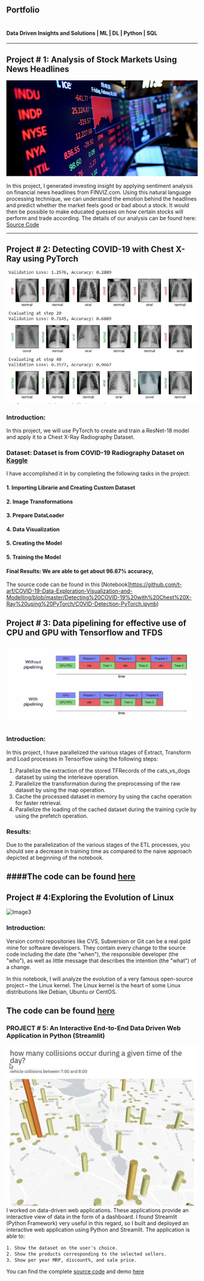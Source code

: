 Portfolio
---
# 
#### Data Driven Insights and Solutions | ML | DL | Python | SQL

---

## Project # 1: Analysis of Stock Markets Using News Headlines
![Image1](images/stock.jpg)

In this project, I generated investing insight by applying sentiment analysis on financial news headlines 
from FINVIZ.com. Using this natural language processing technique, we can understand the emotion behind the headlines
and predict whether the market feels good or bad about a stock. It would then be possible to make educated guesses on 
how certain stocks will perform and trade according.
The details of our analysis can be found here: [Source Code](https://github.com/t-arf/NLP-Projects/blob/main/Sentiment%20Analysis%20of%20Stock%20Markets%20Using%20News%20Headlines/notebook.ipynb)

---
## Project # 2: Detecting COVID-19 with Chest X-Ray using PyTorch
![Image2](images/covid.JPG)
### Introduction:
In this project, we will use PyTorch to create and train a ResNet-18 model and apply it to a Chest X-Ray Radiography Dataset.
### Dataset: Dataset is from COVID-19 Radiography Dataset on [Kaggle](https://www.kaggle.com/tawsifurrahman/covid19-radiography-database)

I have accomplished it in by completing the following tasks in the project:
#### 1. Importing Librarie and Creating Custom Dataset
#### 2. Image Transformations
#### 3. Prepare DataLoader
#### 4. Data Visualization
#### 5. Creating the Model
#### 5. Training the Model
#### Final Results: We are able to get about 96.67% accuracy,

The source code can be found in this [Notebook]https://github.com/t-arf/COVID-19-Data-Exploration-Visualization-and-Modelling/blob/master/Detecting%20COVID-19%20with%20Chest%20X-Ray%20using%20PyTorch/COVID-Detection-PyTorch.ipynb)

## Project # 3: Data pipelining for effective use of CPU and GPU with Tensorflow and TFDS
![Image3](images/etl.jpg)

### Introduction:
 In this project, I have parallelized the  various stages of Extract, Transform and Load processes in Tensorflow using the following steps:
1. Parallelize the extraction of the stored TFRecords of the cats_vs_dogs dataset by using the interleave operation.
2. Parallelize the transformation during the preprocessing of the raw dataset by using the map operation.
3. Cache the processed dataset in memory by using the cache operation for faster retrieval.
4. Parallelize the loading of the cached dataset during the training cycle by using the prefetch operation.

### Results:
Due to the parallelization of the various stages of the ETL processes, you should see a decrease in training time as compared to the naive approach depicted at beginning of the notebook.

####The code can be found [here](https://github.com/t-arf/TensorFlow-Data-and-Deployment/blob/main/Data-Pipelines-with-TensorFlow-Data-Services/utf-8''TFDS-V2-Week4.ipynb)
---

## Project # 4:Exploring the Evolution of Linux

![Image3](images/.jpg)

### Introduction:

Version control repositories like CVS, Subversion or Git can be a real gold mine for software developers.
They contain every change to the source code including the date (the "when"), the responsible developer (the "who"),
as well as little message that describes the intention (the "what") of a change.

In this notebook, I will analyze the evolution of a very famous open-source project – the Linux kernel. 
The Linux kernel is the heart of some Linux distributions like Debian, Ubuntu or CentOS.


The code can be found [here](https://github.com/t-arf/Portfolio/blob/main/Exploring-the-evolution-of-Linux/notebook.ipynb)
---





### PROJECT # 5: An Interactive End-to-End Data Driven Web Application in Python (Streamlit)
![Image 5](images/Capture.JPG)
I worked on data-driven web applications. These applications provide an interactive view of data in the form of a dashboard. I found Streamlit (Python Framework) very useful in this regard, so I built and deployed an interactive web application using Python and Streamlit. The application is able to:

    1. Show the dataset on the user's choice.
    2. Show the products corresponding to the selected sellers.
    3. Show per year MRP, discount%, and sale price.

You can find the complete [source code](https://github.com/t-arf/Building-a-DS-Web-Application-with-Streamlit-and-Python)
and demo [here](https://drive.google.com/file/d/1OlyTYVitShbGwnv1lcuALe_JavtKll-U/view?usp=sharing) 
